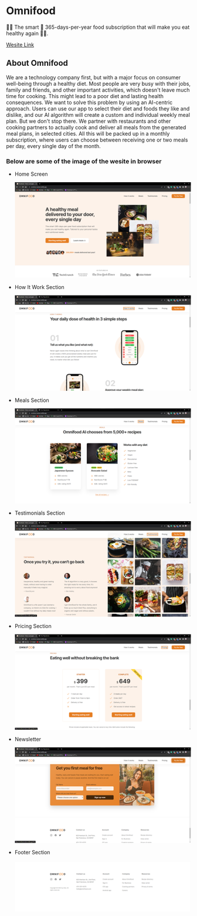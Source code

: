 # Omnifood
🥙🥑 The smart 📅 365-days-per-year food subscription that will make you eat healthy again 🥝🥗.
<br>

<a href="https://omnifood-arkam.netlify.app">Wesite Link</a>

## About Omnifood

We are a technology company first, but with a major focus on consumer well-being through a healthy diet. Most people are very busy with their jobs, family and friends, and other important activities, which doesn't leave much time for cooking. This might lead to a poor diet and lasting health consequences. We want to solve this problem by using an AI-centric approach. Users can use our app to select their diet and foods they like and dislike, and our AI algorithm will create a custom and individual weekly meal plan. But we don't stop there. We partner with restaurants and other cooking partners to actually cook and deliver all meals from the generated meal plans, in selected cities. All this will be packed up in a monthly subscription, 
where users can choose between receiving one or two meals per day, every single day of the month.

<h3>Below are some of the image of the wesite in browser</h3>

<ul>
  <li>
<p>Home Screen</p>
  <img  src="homescreen.png"/>
  </li>
    <li>
<p>How It Work Section</p>
  <img  src="How it work section.png"/>
  </li>
    <li>
<p>Meals Section</p>
  <img  src="meals section.png"/>
  </li>
    <li>
<p>Testimonials Section</p>
  <img  src="Testimonials.png"/>
  </li>
    <li>
<p>Pricing Section</p>
  <img  src="Pricing.png"/>
  </li>
      <li>
<p>Newsletter</p>
  <img  src="News letter.png"/>
  </li>
       <li>
<p>Footer Section</p>
  <img  src="footer.png"/>
  </li>
</ul>




